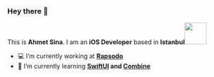 ### Hey there 👋
This is **Ahmet Sina**. I am an **iOS Developer** based in **Istanbul**<a href="url"><img src="https://image.flaticon.com/icons/png/512/64/64133.png" height="50" width="50" ></a>
- 💻 I’m currently working at **[Rapsodo](https://rapsodo.com/)**
- 🌱 I’m currently learning **[SwiftUI](https://developer.apple.com/documentation/swiftui) and [Combine](https://developer.apple.com/documentation/combine)**
